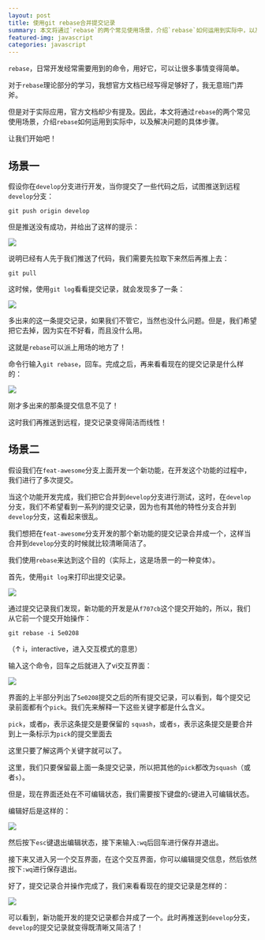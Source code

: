 ```yaml
---
layout: post
title: 使用git rebase合并提交记录
summary: 本文将通过`rebase`的两个常见使用场景，介绍`rebase`如何运用到实际中，以及解决问题的具体步骤。
featured-img: javascript
categories: javascript
---
```




`rebase`，日常开发经常需要用到的命令，用好它，可以让很多事情变得简单。

对于`rebase`理论部分的学习，我想官方文档已经写得足够好了，我无意班门弄斧。

但是对于实际应用，官方文档却少有提及。因此，本文将通过`rebase`的两个常见使用场景，介绍`rebase`如何运用到实际中，以及解决问题的具体步骤。

让我们开始吧！

## 场景一

假设你在`develop`分支进行开发，当你提交了一些代码之后，试图推送到远程`develop`分支：

```
git push origin develop
```

但是推送没有成功，并给出了这样的提示：

![]({{site.url}}{{site.baseurl}}/assets/img/no_subject/push_reject.png)

说明已经有人先于我们推送了代码，我们需要先拉取下来然后再推上去：

```
git pull
```

这时候，使用`git log`看看提交记录，就会发现多了一条：

![]({{site.url}}{{site.baseurl}}/assets/img/no_subject/merge_commit_msg.png)

多出来的这一条提交记录，如果我们不管它，当然也没什么问题。但是，我们希望把它去掉，因为实在不好看，而且没什么用。

这就是`rebase`可以派上用场的地方了！

命令行输入`git rebase`，回车。完成之后，再来看看现在的提交记录是什么样的：

![]({{site.url}}{{site.baseurl}}/assets/img/no_subject/after_rebase.png)

刚才多出来的那条提交信息不见了！

这时我们再推送到远程，提交记录变得简洁而线性！


## 场景二

假设我们在`feat-awesome`分支上面开发一个新功能，在开发这个功能的过程中，我们进行了多次提交。

当这个功能开发完成，我们把它合并到`develop`分支进行测试，这时，在`develop`分支，我们不希望看到一系列的提交记录，因为也有其他的特性分支合并到`develop`分支，这看起来很乱。

我们想把在`feat-awesome`分支开发的那个新功能的提交记录合并成一个，这样当合并到`develop`分支的时候就比较清晰简洁了。

我们使用`rebase`来达到这个目的（实际上，这是场景一的一种变体）。

首先，使用`git log`来打印出提交记录。

![]({{site.url}}{{site.baseurl}}/assets/img/no_subject/long_commit_log.png)

通过提交记录我们发现，新功能的开发是从`f707cb`这个提交开始的，所以，我们从它前一个提交开始操作：

```
git rebase -i 5e0208
```

（↑ i，interactive，进入交互模式的意思）

输入这个命令，回车之后就进入了vi交互界面：

![]({{site.url}}{{site.baseurl}}/assets/img/no_subject/vi_ui_01.png)

界面的上半部分列出了`5e0208`提交之后的所有提交记录，可以看到，每个提交记录前面都有个`pick`。我们先来解释一下这些关键字都是什么含义。

`pick`，或者`p`，表示这条提交是要保留的
`squash`，或者`s`，表示这条提交是要合并到上一条标示为`pick`的提交里面去

这里只要了解这两个关键字就可以了。

这里，我们只要保留最上面一条提交记录，所以把其他的`pick`都改为`squash`（或者`s`）。

但是，现在界面还处在不可编辑状态，我们需要按下键盘的`c`键进入可编辑状态。

编辑好后是这样的：

![]({{site.url}}{{site.baseurl}}/assets/img/no_subject/vi_ui_02.png)

然后按下`esc`键退出编辑状态，接下来输入`:wq`后回车进行保存并退出。

接下来又进入另一个交互界面，在这个交互界面，你可以编辑提交信息，然后依然按下`:wq`进行保存退出。

好了，提交记录合并操作完成了，我们来看看现在的提交记录是怎样的：

![]({{site.url}}{{site.baseurl}}/assets/img/no_subject/combine_commit.png)

可以看到，新功能开发的提交记录都合并成了一个。此时再推送到`develop`分支，`develop`的提交记录就变得既清晰又简洁了！